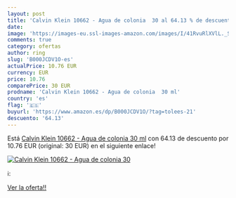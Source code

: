 ```yaml
---
layout: post
title: 'Calvin Klein 10662 - Agua de colonia  30 al 64.13 % de descuento'
date: 
image: 'https://images-eu.ssl-images-amazon.com/images/I/41RvuRlXVlL._SL200_.jpg'
comments: true
category: ofertas
author: ring
slug: 'B000JCDV1O-es'
actualPrice: 10.76 EUR
currency: EUR
price: 10.76
comparePrice: 30 EUR
prodname: 'Calvin Klein 10662 - Agua de colonia  30 ml'
country: 'es'
flag: '🇪🇸'
buyurl: 'https://www.amazon.es/dp/B000JCDV1O/?tag=tolees-21'
descuento: '64.13'
---
```


Está [Calvin Klein 10662 - Agua de colonia  30 ml](https://www.amazon.es/dp/B000JCDV1O/?tag=tolees-21) con 64.13 de descuento por 10.76 EUR (original: 30 EUR) en el siguiente enlace!

[![Calvin Klein 10662 - Agua de colonia  30](https://images-eu.ssl-images-amazon.com/images/I/41RvuRlXVlL._SL200_.jpg)](https://www.amazon.es/dp/B000JCDV1O/?tag=tolees-21)

ℹ️:


[Ver la oferta!!](https://www.amazon.es/dp/B000JCDV1O/?tag=tolees-21)
